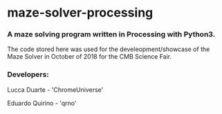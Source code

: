 # maze-solver-processing

### A maze solving program written in Processing with Python3.

The code stored here was used for the develeopment/showcase of the Maze Solver in October of 2018 for the CMB Science Fair.

### Developers:

Lucca Duarte - 'ChromeUniverse'

Eduardo Quirino - 'qrno'
